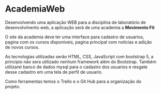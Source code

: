# AcademiaWeb
Desenvolvendo uma aplicação WEB para a disciplina de laboratório de desenvolvimento web, a aplicação será de uma academia a **Movimento Fit**

O site da academia deve ter uma interface para cadastro de usuarios, pagina com os cursos disponiveis, pagina principal com noticias e adição de novos cursos. 

As tecnologias utilizadas serão HTML, CSS, JavaScript com bootstrap 5, a principio não sera utilizado nenhum framework além do Bootstrap. Também utilizarei banco de dados mysql para o cadastro dos usuarios e resgate desse cadastro em uma tela de perfil de usuario.

Como ferramentas temos o Trello e o Git Hub para a organização do projeto. 

